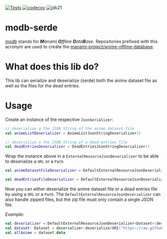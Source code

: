 [![Tests](https://github.com/manami-project/modb-serde/actions/workflows/tests.yml/badge.svg)](https://github.com/manami-project/modb-serde/actions/workflows/tests.yml) [![codecov](https://codecov.io/gh/manami-project/modb-serde/graph/badge.svg?token=HXK1WKA3N8)](https://codecov.io/gh/manami-project/modb-serde) ![jdk21](https://img.shields.io/badge/jdk-21-informational)
# modb-serde
_[modb](https://github.com/manami-project?tab=repositories&q=modb&type=source)_ stands for _**M**anami **O**ffline **D**ata**B**ase_. Repositories prefixed with this acronym are used to create the [manami-project/anime-offline-database](https://github.com/manami-project/anime-offline-database).

# What does this lib do?
This lib can serialize and deserialize (serde) both the anime dataset file as well as the files for the dead entries.
 
# Usage

Create an instance of the respective `JsonSerializer`:

```kotlin
// deserialize a the JSON String of the anime dataset file
val animeListDeserializer = AnimeListJsonStringDeserializer()

// deserialize a the JSON String of a dead entries file
val deadEntriesDeserializer = DeadEntriesJsonStringDeserializer()
```

Wrap the instance above in a `ExternalResourceJsonDeserializer` to be able to deserialize a `URL` or a `Path`

```kotlin
val animeDatasetFileDeserializer = DefaultExternalResourceJsonDeserializer<Dataset>(deserializer = AnimeListJsonStringDeserializer())

val deadEntriesFileDeserializer = DefaultExternalResourceJsonDeserializer<DeadEntries>(deserializer = DeadEntriesJsonStringDeserializer())
```

Now you can either deserialize the anime dataset file or a dead entries file by using a `URL` or a `Path`.
The `DefaultExternalResourceJsonDeserializer` can also handle zipped files, but the zip file must only contain a single JSON file.

*Example:*

```kotlin
val deserializer = DefaultExternalResourceJsonDeserializer<Dataset>(deserializer = AnimeListJsonStringDeserializer())
val dataset: Dataset = deserializer.deserialize(URI("https://raw.githubusercontent.com/manami-project/anime-offline-database/master/anime-offline-database.json").toURL())
val allAnime = dataset.data
```